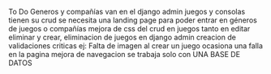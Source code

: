 To Do
Generos y compañías van en el django admin
juegos y consolas tienen su crud
se necesita una landing page para poder entrar en géneros de juegos o compañías
mejora de css del crud en juegos tanto en editar eliminar y crear, eliminacion de juegos en django admin 
creacion de validaciones criticas ej: Falta de imagen al crear un juego ocasiona una falla en la pagina
mejora de navegacion
se trabaja solo con UNA BASE DE DATOS
